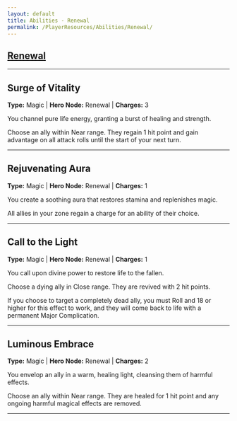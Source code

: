 ```yaml
---
layout: default
title: Abilities - Renewal
permalink: /PlayerResources/Abilities/Renewal/
---
```

## [Renewal](#Renewal)

------------------------------------------------
## Surge of Vitality
**Type:** Magic
 | **Hero Node:** Renewal
 | **Charges:** 3

You channel pure life energy, granting a burst of healing and strength.

Choose an ally within Near range. They regain 1 hit point and gain advantage on all attack rolls until the start of your next turn.

------------------------------------------------
## Rejuvenating Aura
**Type:** Magic
 | **Hero Node:** Renewal
 | **Charges:** 1

You create a soothing aura that restores stamina and replenishes magic.

All allies in your zone regain a charge for an ability of their choice.

------------------------------------------------
## Call to the Light
**Type:** Magic
 | **Hero Node:** Renewal
 | **Charges:** 1

You call upon divine power to restore life to the fallen.

Choose a dying ally in Close range. They are revived with 2 hit points.

If you choose to target a completely dead ally, you must Roll and 18 or higher for this effect to work, and they will come back to life with a permanent Major Complication.

------------------------------------------------
## Luminous Embrace
**Type:** Magic
 | **Hero Node:** Renewal
 | **Charges:** 2

You envelop an ally in a warm, healing light, cleansing them of harmful effects.

Choose an ally within Near range. They are healed for 1 hit point and any ongoing harmful magical effects are removed.

------------------------------------------------